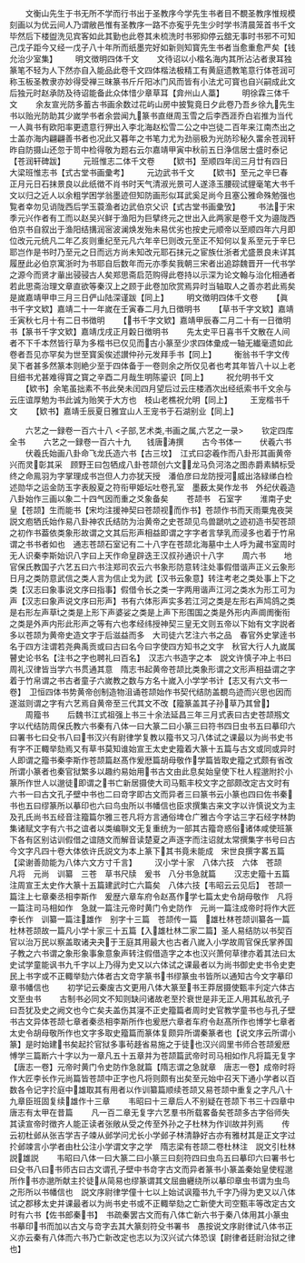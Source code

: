 <!-- { "loadSidebar": true } -->
　　文衡山先生于书无所不学而行书出于圣教序今学先生书者目不覩圣教序惟规模刻画以为优云间人乃谓敝邑惟有圣教序一路不亦寃乎先生少时学书清晨笼首书千文毕然后下楼盥洗见宾客如此其勤也此卷其未梳洗时书邪抑停云舘无事时书邪不可知己戊子距今又经一戊子八十年所而纸墨完好如新则知寳先生书者当愈重愈严矣【钱允治少室集】
　　明文徴明四体千文
　　文待诏以小楷名海内其所沾沾者隶耳独篆笔不轻为人下然亦自入能品此卷千文四体楷法极精工有黄庭遗教笔意行体苍润可称玉板圣教隶亦妙得受禅三昩篆书斤斤阳冰门风而皆有小法尤可寳也自兴嗣成此文后独元时赵承防及待诏能备此众体惜少章草耳【弇州山人藁】
　　明徐霖三体千文
　　余友宣光防多蓄古书画余数过花屿山房中披覧竟日夕此卷乃吾乡徐九先生书以贻光防助其少嵗学书者余尝闻九篆书直继周玉雪之后李西涯乔白岩推为当代一人眞书有欧阳率更遗意行狎出入李北海赵松雪二公之中岂徒二百年来江南杰出之士盖亦海内翩翩善书者也况此又暮年之书笔力尤为劲丽极为光防珍秘久畱余苍润轩昨自防摄山还忽于笥中检得敬为题右云尔嘉靖甲寅中秋前五日浄信居士盛时泰记【苍润轩碑跋】
　　元班惟志二体千文卷
　　【欵书】至顺四年闰三月廿有四日大梁班惟志书【式古堂书画彚考】
　　元边武书千文
　　【欵书】至元之辛巳春正月元日石抹景良以此纸徴不肖书时天气清淑光景可人遂涤玉腰砚试貍毫笔大书千文以归之近人以余粗学困学翁墨迹但知防画形似耳武奚足尚今且塞公雅命殊勉强也覧者幸勿见诮陇西后学玉蓑渔者边武伯京父识【式古堂书画彚攷】
　　书法于宋季元兴作者有工而以赵吴兴鲜于渔阳为巨擘终元之世出入此两家是卷千文为邉陇西伯京书自叙出于渔阳结搆润宻波澜焕发殆未易优劣也按史元顺帝以至顺四年六月即位改元元统凡二年乙亥则重纪至元凡六年辛巳则改元至正不知何以复系至元于辛巳耶岂作是书时乃至元之日而远方尚未知改元耶石抹元之宦族仕浙者尤盛景良未详其履歴此必伯京寓浙时为书耶自后数年而元亦季矣我朝三宋者出追踪魏晋开一代书学之源今而贤才軰出骎骎古人矣郑思斋启范购得此卷持以示深为论文翰与治化相通者若此思斋治理文章直欲等秦汉上之顾于此卷加欣赏焉异时当轴取人之善亦若此焉矣是嵗嘉靖甲申三月三日俨山陆深谨跋【同上】
　　明文徴明四体千文卷
　　【眞书千字文欵】嘉靖二十一年嵗在壬寅春二月九日徴明书
　　【草书千字文欵】嘉靖壬寅秋七月十有二日书徴明
　　【书千字文欵】嘉靖甲辰春二月二十有一日徴明书【篆书千字文欵】嘉靖戊戌正月糓日徴明书
　　先太史平日喜书千文散在人间者不下千本然皆行草为多楷书已仅见而古小篆至少求四体彚成一轴无纎毫遗如此卷者吾见亦罕矣为世至寳奚俟述讃仲孙元发拜手书【同上】
　　衡翁书千字文传吴下者甚多然篆本则絶少至于四体备于一卷则余之所仅见者也考其年皆八十以上老目细书尤甚难得寳之寳之辛酉二月哉生明陈鎏识【同上】
　　祝允明书千文
　　【欵书】余笔虽拙素不书此癸未闰四月望后过云庄楼酒次出经纸索书千文余与云庄谊厚勉为书此诚为贻笑于大方也　枝山老樵祝允明【同上】
　　王宠楷书千文
　　【欵书】嘉靖壬辰夏日雅宜山人王宠书于石湖别业【同上】






　　六艺之一録卷一百六十八
<子部,艺术类,书画之属,六艺之一录>
　　钦定四库全书
　　六艺之一録卷一百六十九　　钱唐涛撰
　　古今书体一
　　伏羲六书
　　伏羲氏始画八卦命飞龙氏造六书【古三坟】　江式曰宓羲作而八卦形其画黄帝兴而灵彰其采　顾野王曰包牺成八卦苍颉创六文龙马负河洛之图赤爵素鳞标受终之命鳯羽为字掌理成书岂但人力亦犹天授　潘伯彦曰龙防授河威出洛緑绨白检述勋华之运金防玉字表殷夏之符衔甲姫坛吐卷孔室　墨薮太昊作龙书　外纪伏羲造八卦始作三画以象二十四气因而重之爻象备矣
　　苍颉书　石室字
　　淮南子史皇【苍颉】生而能书【宋均注援神契曰苍颉视而作书】苍颉作书而天雨粟鬼夜哭　説文庖牺氏始作易八卦神农氏结防为治黄帝之史苍颉见鸟兽蹏吭之迹初造书契苍颉之初作书葢依类象形故谓之文其后形声相益即谓之字字者言孳乳而浸多也着于竹帛谓之书书者如也　通志苍颉石室记有二十八字在苍颉北海墓中土人呼为藏书室周时无人识秦李斯始识八字曰上天作命皇辟迭王汉叔孙通识十八字
　　周六书
　　地官保氏教国子六艺五曰六书注郑司农云六书象形防意转注处事假借谐声正义云象形日月之类防意武信之类人言为信止戈为武【汉书云象意】转注考老之类处事上下之类【汉志曰象事说文序曰指事】假借令长之类一字两用谐声江河之类水为形工可为声【汉志曰象声说文序曰形声】书有六体形声实多若江河之类是左形右声鸠鸽之类是右形左声草之类是上形下声婆娑之类是上声下形围国之类是外形内声阛阓衡衔之类是外声内形此形声之等有六也孝经纬授神契三皇无文则五帝以下始有文字説者多以苍颉为黄帝史造文字于后滋益而多　大司徒六艺注六书之品　春官外史掌逹书名于四方注谓若尧典禹贡或曰古曰名今曰字使四方知书之文字　秋官大行人九嵗属瞽史论书名【注书之字也聘礼曰百名】　汉志六书造字之本　説文许慎子冲上书曰周礼汉律皆当学六书贯通其意　隋志书起黄帝苍颉比类象形谓之文形声相益谓之字着于竹帛谓之书古者童子六嵗教之数与方名十嵗入小学学书计【志又有六文书一卷】　卫恒四体书势黄帝创制造物沮诵苍颉始作书契代结防盖覩鸟迹而兴思也因而遂滋则谓之字有六艺焉自黄帝至三代其文不改【籀篆盖其子孙草乃其曾】
　　周籀书
　　后魏书江式祖强上书三十余法延昌三年三月式表曰古史苍颉剏文字以代结防周保氏教六书秦有八体一曰大篆二曰小篆三曰符书四日虫书五曰摹印六曰署书七曰殳书八曰书汉兴有尉律学复教以籀书又习八体试之课最以为尚书史书有字不正輙举劾焉又有草书莫知谁始宣王太史史籀着大篆十五篇与古文或同或异时人即谓之籀书秦李斯作苍颉篇赵髙作爰厯篇胡母敬作学篇皆取史籀之式颇有省改所谓小篆者也秦官狱繁多以趣约易始用书古文由此息矣始皇使下杜人程邈附扵小篆所作世人以邈徒即谓之书亡新居摄使大司马甄丰校文字之部颇改定古文时有六书一曰古文孔子壁中书也二曰竒字即古文而异者三曰篆书云小篆也四曰佐书秦书也五曰缪篆所以摹印也六曰鸟虫所以书幡信也臣求撰集古来文字以许慎说文为主及孔氏尚书五经音注籀篇尔雅三苍凡将方言通俗埤仓广雅古今字诂三字石经字林韵集诸赋文字有六书之谊者以类编聨文无复重统为一部其古籀竒惑俗诸体咸使班篆下各有区别诂训假借之谊随文而解音读楚夏之声逐字而注诏就太常撰集字书号曰古今文字凡四十卷大体依许氏説文为本上篆下其书竟未能成　宋世良撰字畧五篇【梁谢善勋能为八体六文方寸千言】
　　汉小学十家　八体六技　六体　苍颉　凡将　元尚　训纂　三苍　草书尺牍　爰书　八分书急就篇
　　汉志史籀十五篇注周宣王太史作大篆十五篇建武时亡六篇矣　八体六技【韦昭云云见后】　苍颉一篇注上七章秦丞相李斯作　爰歴六章车府令赵髙作学七篇太史令胡母敬作　凡将一篇注司马相如作　急就一篇注元帝时黄门令史防作　元尚一篇注成帝时将作大匠李长作　训纂一篇注雄作　别字十三篇　苍颉传一篇　雄杜林苍颉训纂各一篇　杜林苍颉故一篇凡小学十家三十五篇【入雄杜林二家二篇】圣人易结防以书契百官以治万民以察盖取诸夬夬于王庭其用最大也古者八嵗入小学故周官保氏掌养国子教之六书谓之象形象事象意象声转注假借造字之本也汉兴萧何草律亦着其法曰太史试学童能讽书九千字以上乃得为史又以六体试之课最者以为尚书御史史书令史吏民上书字或不正輙举劾六体者古文竒字篆书书缪篆虫书皆所以通知古今文字摹印章书幡信也
　　初学记云秦废古文更用八体大篆至书王莽居摄使甄丰刋定六体古文至虫书
　　古制书必同文不知则缺问诸故老至扵衰世是非无正人用其私故孔子曰吾犹及史之阙文也今亡矣夫盖伤其寖不正史籀篇者周时史官教学童书也与孔子壁书古文异体苍颉七章者秦丞相李斯所作也爰厯六章者车府令赵髙所作也博学七章者太史令胡母敬所作也文字多取史籀篇而篆体复颇异所谓秦篆者也【说文序云所谓小篆】是时始建书矣起扵官狱多事茍趍省易施之于徒也汉兴闾里书师合苍颉爰厯愽学三篇断六十字以为一章凡五十五章并为苍颉篇武帝时司马相如作凡将篇无复字【唐志一卷】元帝时黄门令史防作急就篇【隋志谓之急就章　唐志一卷】成帝时将作大匠李长作元尚篇皆苍颉中正字也凡将则颇有出矣至元始中召天下通小学者以百数各令记字扵庭中雄取其有用者以作训纂篇顺续苍颉又易苍颉中重复之字凡八十九章臣班固复续雄作十三章
　　韦昭曰十三章后人不别疑在苍颉下书三十四章中　唐志有太甲在昔篇
　　凡一百二章无复字六艺羣书所载畧备矣苍颉多古字俗师失其读宣帝时徴齐人能正读者张敞从受之传至外孙之子杜林为作训故并列焉
　　传云初杜邺从张吉学吉子竦从邺学问尤长小学邺子林清静好古亦有雅材其是正文字过扵邺竦言小学者由杜公注小学谓文字之学　隋志梁有苍颉二卷杜林注　説文引杜林説雄説
　　韦昭曰八体一曰大篆二曰小篆三曰刻符四曰虫鸟五曰摹印六曰署书七曰殳书八曰书师古曰古文谓孔子壁中书竒字古文而异者篆书小篆盖秦始皇使程邈所作书亦邈所献主扵徒从简易也缪篆谓其文屈曲纒绕所以摹印章虫书谓为虫鸟之形所以书幡信也　説文序尉律学僮十七以上始试讽籀书九千字乃得为吏又以八体试之郡移太史并课最者以为尚书史书或不正輙举劾之亡新使大司空甄丰等改定古文时有六书【佐书郎秦书】　书疏秦罢古文而有八体亡新六书于秦八体用其小篆虫书摹印书而加以古文与竒字去其大篆刻符殳书署书　愚按说文序尉律试八体书正义亦云秦有八体而六书乃亡新改定也志以为汉兴试六体恐误【尉律者廷尉治狱之律也】
